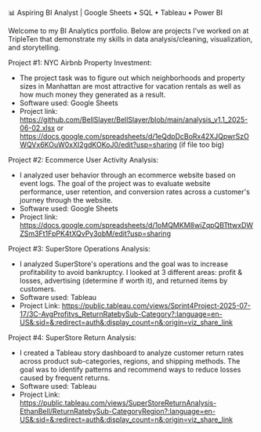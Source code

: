 
📊 Aspiring BI Analyst | Google Sheets • SQL • Tableau • Power BI

Welcome to my BI Analytics portfolio. Below are projects I've worked on at TripleTen that demonstrate my skills in data analysis/cleaning, visualization, and storytelling.

Project #1: NYC Airbnb Property Investment:
- The project task was to figure out which neighborhoods and property sizes in Manhattan are most attractive for vacation rentals as well as how much money they generated as a result.
- Software used: Google Sheets
- Project link: https://github.com/BellSlayer/BellSlayer/blob/main/analysis_v1.1_2025-06-02.xlsx or https://docs.google.com/spreadsheets/d/1eQdpDcBoRx42XJQpwrSzOWQVx6KOuW0xXI2gdKOKoJ0/edit?usp=sharing (if file too big)

Project #2: Ecommerce User Activity Analysis:
- I analyzed user behavior through an ecommerce website based on event logs. The goal of the project was to evaluate website performance, user retention, and conversion rates across a customer's journey through the website. 
- Software used: Google Sheets
- Project link: https://docs.google.com/spreadsheets/d/1oMQMKM8wiZqpQBTttwxDWZSm3Ft1FpPK4tXQvPy3obM/edit?usp=sharing

Project #3: SuperStore Operations Analysis:
- I analyzed SuperStore's operations and the goal was to increase profitability to avoid bankruptcy. I looked at 3 different areas: profit & losses, advertising (determine if worth it), and returned items by customers. 
- Software used: Tableau
- Project Link: https://public.tableau.com/views/Sprint4Project-2025-07-17/3C-AvgProfitvs_ReturnRatebySub-Category?:language=en-US&:sid=&:redirect=auth&:display_count=n&:origin=viz_share_link

Project #4: SuperStore Return Analysis:
- I created a Tableau story dashboard to analyze customer return rates across product sub-categories, regions, and shipping methods. The goal was to identify patterns and recommend ways to reduce losses caused by frequent returns.
- Software used: Tableau
- Project Link: https://public.tableau.com/views/SuperStoreReturnAnalysis-EthanBell/ReturnRatebySub-CategoryRegion?:language=en-US&:sid=&:redirect=auth&:display_count=n&:origin=viz_share_link
